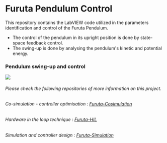 # Furuta Pendulum Control

This repository contains the LabVIEW code utilized in the parameters identification and control of the Furuta Pendulum.
- The control of the pendulum in its upright position is done by state-space feedback control.
- The swing-up is done by analysing the pendulum's kinetic and potential energy.


### Pendulum swing-up and control

![](SwingUpAndControl.gif)

###### Please check the following repositories of more information on this project.
###### Co-simulation - controller optimisation : [Furuta-Cosimulation](https://github.com/feippolito/Furuta-Cosimulation)
###### Hardware in the loop technique : [Furuta-HIL](https://github.com/feippolito/Furuta-HIL)
###### Simulation and controller design : [Furuta-Simulation](https://github.com/feippolito/Furuta-Simulation)
